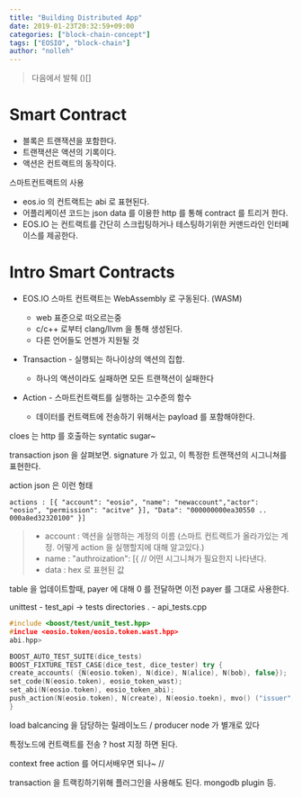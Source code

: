 ```yaml
---
title: "Building Distributed App"
date: 2019-01-23T20:32:59+09:00
categories: ["block-chain-concept"]
tags: ["EOSIO", "block-chain"]
author: "nolleh"
---
```


> 다음에서 발췌 ()[]

# Smart Contract

- 블록은 트랜잭션을 포함한다.
- 트랜잭션은 액션의 기록이다.
- 액션은 컨트랙트의 동작이다.

스마트컨트랙트의 사용

- eos.io 의 컨트랙트는 abi 로 표현된다.
- 어플리케이션 코드는 json data 를 이용한 http 를 통해 contract 를 트리거 한다.
- EOS.IO 는 컨트랙트를 간단히 스크립팅하거나 테스팅하기위한 커맨드라인 인터페이스를 제공한다.

# Intro Smart Contracts

- EOS.IO 스마트 컨트랙트는 WebAssembly 로 구동된다. (WASM)

  - web 표준으로 떠오르는중
  - c/c++ 로부터 clang/llvm 을 통해 생성된다.
  - 다른 언어들도 언젠가 지원될 것

- Transaction - 실행되는 하나이상의 액션의 집합.
  - 하나의 액션이라도 실패하면 모든 트랜잭션이 실패한다
- Action - 스마트컨트랙트를 실행하는 고수준의 함수
  - 데이터를 컨트랙트에 전송하기 위해서는 payload 를 포함해야한다.

cloes 는 http 를 호출하는 syntatic sugar~

transaction json 을 살펴보면.
signature 가 있고, 이 특정한 트랜잭션의 시그니쳐를 표현한다.

action json 은 이런 형태

`actions : [{ "account": "eosio", "name": "newaccount","actor": "eosio", "permission": "acitve" }], "Data": "000000000ea30550 .. 000a8ed32320100" }]`

> - account : 액션을 실행하는 계정의 이름 (스마트 컨트랙트가 올라가있는 계정. 어떻게 action 을 실행할지에 대해 알고있다.)
> - name : "authroization": [{ // 어떤 시그니쳐가 필요한지 나타낸다.
> - data : hex 로 표현된 값

table 을 업데이트할때, payer 에 대해 0 를 전달하면 이전 payer 를 그대로 사용한다.

unittest - test_api -> tests directories . - api_tests.cpp

```cpp
#include <boost/test/unit_test.hpp>
#inclue <eosio.token/eosio.token.wast.hpp>
abi.hpp>

BOOST_AUTO_TEST_SUITE(dice_tests)
BOOST_FIXTURE_TEST_CASE(dice_test, dice_tester) try {
create_accounts( {N(eosio.token), N(dice), N(alice), N(bob), false});
set_code(N(eosio.token), eosio_token_wast);
set_abi(N(eosio.token), eosio_token_abi);
push_action(N(eosio.token), N(create), N(eosio.toekn), mvo() ("issuer", "eosio.token"))
}

```

load balcancing 을 담당하는 릴레이노드 /
producer node 가 별개로 있다

특정노드에 컨트랙트를 전송 ?
host 지정 하면 된다.

context free action 를 어디서배우면 되나~ //

transaction 을 트랙킹하기위해 플러그인을 사용해도 된다.
mongodb plugin 등.
